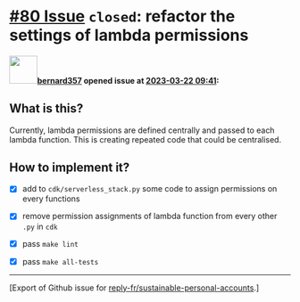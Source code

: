 # [\#80 Issue](https://github.com/reply-fr/sustainable-personal-accounts/issues/80) `closed`: refactor the settings of lambda permissions

#### <img src="https://avatars.githubusercontent.com/u/235078?v=4" width="50">[bernard357](https://github.com/bernard357) opened issue at [2023-03-22 09:41](https://github.com/reply-fr/sustainable-personal-accounts/issues/80):

## What is this?
Currently, lambda permissions are defined centrally and passed to each lambda function. This is creating repeated code that could be centralised.

## How to implement it?
- [x] add to `cdk/serverless_stack.py` some code to assign permissions on every functions
- [x] remove permission assignments of lambda function from every other `.py` in `cdk`
- [x] pass `make lint`
- [x] pass `make all-tests`





-------------------------------------------------------------------------------



[Export of Github issue for [reply-fr/sustainable-personal-accounts](https://github.com/reply-fr/sustainable-personal-accounts).]
